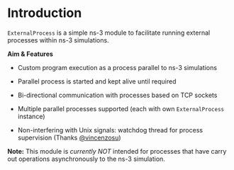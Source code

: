# Introduction

`ExternalProcess` is a simple ns-3 module to facilitate running external processes within ns-3 simulations.

**Aim & Features**

- Custom program execution as a process parallel to ns-3 simulations

- Parallel process is started and kept alive until required

- Bi-directional communication with processes based on TCP sockets

- Multiple parallel processes supported (each with own `ExternalProcess` instance)

- Non-interfering with Unix signals: watchdog thread for process supervision (Thanks [@vincenzosu][ghuser_vincenzo])

**Note:** This module is *currently NOT* intended for processes that have carry out operations asynchronously to the ns-3 simulation.



[ghuser_vincenzo]: https://github.com/vincenzosu
